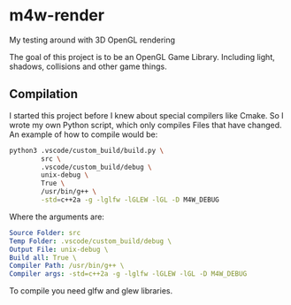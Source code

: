 # m4w-render
My testing around with 3D OpenGL rendering

The goal of this project is to be an OpenGL Game Library. Including light, shadows, collisions and other game things.

## Compilation
I started this project before I knew about special compilers like Cmake. So I wrote my own Python script, which only compiles Files that have changed.
An example of how to compile would be:
```bash
python3 .vscode/custom_build/build.py \
        src \
        .vscode/custom_build/debug \
        unix-debug \
        True \
        /usr/bin/g++ \
        -std=c++2a -g -lglfw -lGLEW -lGL -D M4W_DEBUG
```
Where the arguments are:
```yaml
Source Folder: src
Temp Folder: .vscode/custom_build/debug \
Output File: unix-debug \
Build all: True \
Compiler Path: /usr/bin/g++ \
Compiler args: -std=c++2a -g -lglfw -lGLEW -lGL -D M4W_DEBUG
```

To compile you need glfw and glew libraries.
